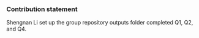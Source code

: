 ### Contribution statement

Shengnan Li
set up the group repository outputs folder
completed Q1, Q2, and Q4.


